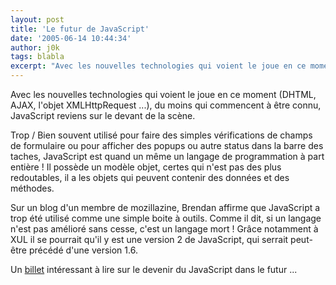 ```yaml
---
layout: post
title: 'Le futur de JavaScript'
date: '2005-06-14 10:44:34'
author: j0k
tags: blabla
excerpt: "Avec les nouvelles technologies qui voient le joue en ce moment (DHTML, AJAX, l'objet XMLHttpRequest ...), du moins qui commencent à être connu, JavaScript reviens sur le devant de la scène.     \nTrop / Bien souvent utilisé pour faire des simples vérifications de champs de formulaire ou pour afficher des popups ou autre status dans la barre des taches, JavaScript      …"
---
```


Avec les nouvelles technologies qui voient le joue en ce moment (DHTML, AJAX, l'objet XMLHttpRequest ...), du moins qui commencent à être connu, JavaScript reviens sur le devant de la scène.

Trop / Bien souvent utilisé pour faire des simples vérifications de champs de formulaire ou pour afficher des popups ou autre status dans la barre des taches, JavaScript est quand un même un langage de programmation à part entière ! Il possède un modèle objet, certes qui n'est pas des plus redoutables, il a les objets qui peuvent contenir des données et des méthodes.

Sur un blog d'un membre de mozillazine, Brendan affirme que JavaScript a trop été utilisé comme une simple boite à outils. Comme il dit, si un langage n'est pas amélioré sans cesse, c'est un langage mort !   Grâce notamment à XUL il se pourrait qu'il y est une version 2 de JavaScript, qui serrait peut-être précédé d'une version 1.6.

Un [billet](http://weblogs.mozillazine.org/roadmap/archives/008325.html) intéressant à lire sur le devenir du JavaScript dans le futur ...
